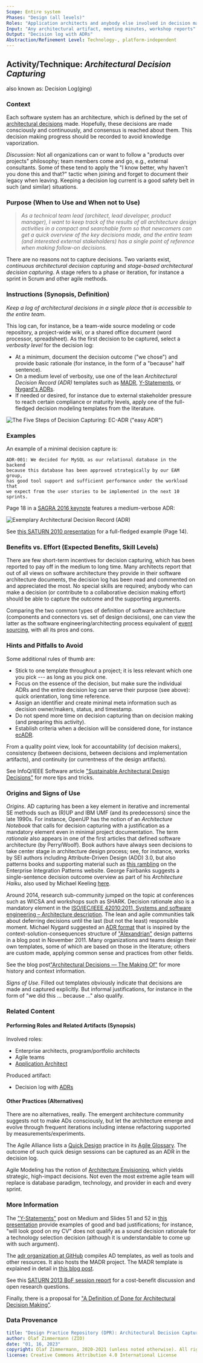 ```yaml
---
Scope: Entire system
Phases: "Design (all levels)"
Roles: "Application architects and anybody else involved in decision making"
Input: "Any architectural artifact, meeting minutes, workshop reports"
Output: "Decision log with ADRs"
Abstraction/Refinement Level: Technology-, platform-independent
---
```


Activity/Technique: *Architectural Decision Capturing*
------------------------------------------------------
also known as: Decision Log(ging)

### Context 
Each software system has an architecture, which is defined by the set of [architectural decisions](https://en.wikipedia.org/wiki/Architectural_decision) made. Hopefully, these decisions are made consciously and continuously, and consensus is reached about them. This decision making progress should be recorded to avoid knowledge vaporization.

*Discussion:* Not all organizations can or want to follow a "products over projects" philosophy; team members come and go, e.g., external consultants. Some of these tend to apply the "I know better, why haven't you done this and that?" tactic when joining and forget to document their legacy when leaving. Keeping a decision log current is a good safety belt in such (and similar) situations.


### Purpose (When to Use and When not to Use)

> *As a technical team lead (architect, lead developer, product manager), I want to keep track of the results of all architecture design activities in a compact and searchable form so that newcomers can get a quick overview of the key decisions made, and the entire team (and interested external stakeholders) has a single point of reference when making follow-on decisions.* 

There are no reasons not to capture decisions. Two variants exist, *continuous architectural decision capturing* and *stage-based architectural decision capturing*. A stage refers to a phase or iteration, for instance a sprint in Scrum and other agile methods.


### Instructions (Synopsis, Definition)
<!-- What to do, artifact to produce; minimum, medium maximum diligence/verbosity (?)-->   
*Keep a log of architectural decisions in a single place that is accessible to the entire team*. 

This log can, for instance, be a team-wide source modeling or code repository, a project-wide wiki, or a shared office document (word processor, spreadsheet). As the first decision to be captured, select a *verbosity level* for the decision log: 

- At a minimum, document the decision outcome ("we chose") and provide basic rationale (for instance, in the form of a "because" half sentence).
- On a medium level of verbosity, use one of the lean *Architectural Decision Record (ADR)* templates such as [MADR](https://github.com/adr/madr), [Y-Statements](http://www.sei.cmu.edu/library/abstracts/presentations/zimmermann-saturn2012.cfm), or [Nygard's ADRs](http://thinkrelevance.com/blog/2011/11/15/documenting-architecture-decisions). 
- If needed or desired, for instance due to external stakeholder pressure to reach certain compliance or maturity levels, apply one of the full-fledged decision modeling templates from the literature.

<!-- Source: https://miro.com/app/board/o9J_lM7N_F8=/ Select the frame -> export as image -->
![The Five Steps of Decision Capturing: EC-ADR ("easy ADR")](/activities/images/ADCapturing-EC-ADR.jpg)

### Examples
An example of a minimal decision capture is: 

```adr
ADR-001: We decided for MySQL as our relational database in the backend 
because this database has been approved strategically by our EAM group, 
has good tool support and sufficient performance under the workload that 
we expect from the user stories to be implemented in the next 10 sprints.
```

Page 18 in a [SAGRA 2016 keynote](https://sagra2016.files.wordpress.com/2016/10/zio-towardsopenleanarchitectureframework-sagranov2016v10p.pdf) features a medium-verbose ADR:

![Exemplary Architectural Decision Record (ADR)](/activities/images/ZIO-ADCapturingExample.png)

See [this SATURN 2010 presentation](http://resources.sei.cmu.edu/library/asset-view.cfm?assetid=22124) for a full-fledged example (Page 14). 


### Benefits vs. Effort (Expected Benefits, Skill Levels)
There are few short-term incentives for decision capturing, which has been reported to pay off in the medium to long time. Many architects report that out of all views on software architecture they provide in their software architecture documents, the decision log has been read and commented on and appreciated the most. No special skills are required; anybody who can make a decision (or contribute to a collaborative decision making effort) should be able to capture the outcome and the supporting arguments. 

Comparing the two common types of definition of software architecture (components and connectors vs. set of design decisions), one can view the latter as the software engineering/architecting process equivalent of [event sourcing](https://martinfowler.com/eaaDev/EventSourcing.html), with all its pros and cons. 


### Hints and Pitfalls to Avoid

Some additional rules of thumb are: 

* Stick to one template throughout a project; it is less relevant which one you pick --- as long as you pick one.
* Focus on the essence of the decision, but make sure the individual ADRs and the entire decision log can serve their purpose (see above): quick orientation, long time reference.
* Assign an identifier and create minimal meta information such as decision owner/makers, status, and timestamp.
* Do not spend more time on decision capturing than on decision making (and preparing this activity).
* Establish criteria when a decision will be considered done, for instance [ecADR](https://ozimmer.ch/practices/2020/05/22/ADDefinitionOfDone.html). 

From a quality point view, look for accountability (of decision makers), consistency (between decisions, between decisions and implementation artifacts), and continuity (or currentness of the design artifacts).

See InfoQ/IEEE Software article ["Sustainable Architectural Design Decisions"](https://www.infoq.com/articles/sustainable-architectural-design-decisions) for more tips and tricks.


### Origins and Signs of Use
*Origins*. AD capturing has been a key element in iterative and incremental SE methods such as (R)UP and IBM UMF (and its predecessors) since the late 1990s. For instance, OpenUP has the notion of an *Architecture Notebook* that calls for decision capturing with a justification as a mandatory element even in minimal project  documentation. The term *rationale* also appears in one of the first articles that defined software architecture (by Perry/Woolf). Book authors have always seen decisions to take center stage in architecture design process; see, for instance, works by SEI authors including Attribute-Driven Design (ADD) 3.0, but also patterns books and supporting material such as [this rambling](http://www.enterpriseintegrationpatterns.com/ramblings/86_isthisarchitecture.html) on the Enterprise Integration Patterns website. George Fairbanks suggests a single-sentence decision outcome overview as part of his *Architecture Haiku*, also used by Michael Keeling [here](https://www.neverletdown.net/2015/03/architecture-haiku.html).

Around 2014, research sub-community jumped on the topic at conferences such as WICSA and workshops such as SHARK. Decision rationale also is a mandatory element in the [ISO/IEC/IEEE 42010:2011, Systems and software engineering – Architecture description](http://www.iso-architecture.org/ieee-1471/). The lean and agile communities talk about deferring decisions until the last (but not the least) responsible moment. Michael Nygard suggested an [ADR format](http://thinkrelevance.com/blog/2011/11/15/documenting-architecture-decisions) that is inspired by the context-solution-consequences structure of ["Alexandrian"](https://en.wikipedia.org/wiki/Christopher_Alexander) design patterns in a blog post in November 2011. Many organizations and teams design their own templates, some of which are based on those in the literature; others are custom made, applying common sense and practices from other fields.

See the blog post["Architectural Decisions — The Making Of"](https://ozimmer.ch/practices/2020/04/27/ArchitectureDecisionMaking.html) for more history and context information.  

*Signs of Use*. Filled out templates obviously indicate that decisions are made and captured explicitly. But informal justifications, for instance in the form of "we did this ... because ..." also qualify. 


### Related Content

#### Performing Roles and Related Artifacts (Synopsis)

Involved roles:

* Enterprise architects, program/portfolio architects  
* Agile teams 
* [Application Architect](../roles/DPR-ApplicationArchitectRole.md) 

Produced artifact: 

* Decision log with [ADRs](../artifact-templates/DPR-ArchitecturalDecisionRecordYForm.md)


#### Other Practices (Alternatives) 
There are no alternatives, really. The emergent architecture community suggests not to make ADs consciously, but let the architecture emerge and evolve through frequent iterations including intense refactoring supported by measurements/experiments. 

The Agile Alliance lists a [Quick Design](https://www.agilealliance.org/glossary/quickdesign/) practice in its [Agile Glossary](https://www.agilealliance.org/agile101/agile-glossary/). The outcome of such quick design sessions can be captured as an ADR in the decision log.

Agile Modeling has the notion of [Architecture Envisioning](http://agilemodeling.com/essays/initialArchitectureModeling.htm), which yields strategic, high-impact decisions. Not even the most extreme agile team will replace is database paradigm, technology, and provider in each and every sprint.


### More Information 
The ["Y-Statements"](https://medium.com/@docsoc/y-statements-10eb07b5a177) post on Medium and Slides 51 and 52 in [this presentation](http://resources.sei.cmu.edu/asset_files/Presentation/2012_017_001_31349.pdf) provide examples of good and bad justifications; for instance, "will look good on my CV" does not qualify as a sound decision rationale for a technology selection decision (although it is understandable to come up with such argument). <!-- emoji removed -->

<!--
[This website](https://www.ifs.hsr.ch/index.php?id=13191&L=4) and [this paper](http://www.ifs.hsr.ch/fileadmin/user_upload/customers/ifs.hsr.ch/Home/projekte/ADMentor-WICSA2015ubmissionv11nc.pdf) provide an overview of selected existing templates for AD capturing and decision logging (both lean and full-fledged). 
-->

The [adr organization at GitHub](https://adr.github.io/) compiles AD templates, as well as tools and other resources. It also hosts the MADR project. The MADR template is explained in detail in [this blog post](https://medium.com/@docsoc/the-markdown-adr-madr-template-explained-and-distilled-b67603ec95bb).

See this [SATURN 2013 BoF session report](https://resources.sei.cmu.edu/asset_files/Presentation/2013_017_001_47704.pdf) for a cost-benefit discussion and open research questions.

Finally, there is a proposal for ["A Definition of Done for Architectural Decision Making"](https://ozimmer.ch/practices/2020/05/22/ADDefinitionOfDone.html).


### Data Provenance 

```yaml
title: "Design Practice Repository (DPR): Architectural Decision Capturing"
author: Olaf Zimmermann (ZIO)
date: "01, 16, 2023"
copyright: Olaf Zimmermann, 2020-2021 (unless noted otherwise). All rights reserved.
license: Creative Commons Attribution 4.0 International License
```
